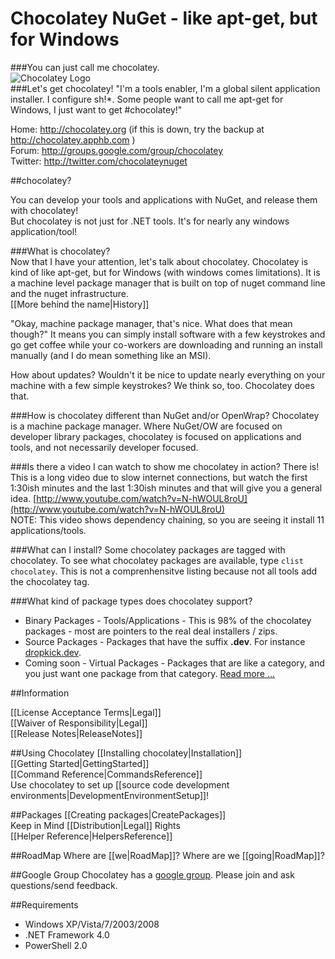 # Chocolatey NuGet - like apt-get, but for Windows
###You can just call me chocolatey.  
![Chocolatey Logo](wiki/images/chocolateyicon.gif "Chocolatey")  
###Let's get chocolatey!
"I'm a tools enabler, I'm a global silent application installer. I configure sh!*. Some people want to call me apt-get for Windows, I just want to get #chocolatey!"  
  
Home: http://chocolatey.org (if this is down, try the backup at http://chocolatey.apphb.com )  
Forum: http://groups.google.com/group/chocolatey  
Twitter: http://twitter.com/chocolateynuget  
  
##chocolatey?

You can develop your tools and applications with NuGet, and release them with chocolatey!  
But chocolatey is not just for .NET tools. It's for nearly any windows application/tool!  

###What is chocolatey?  
Now that I have your attention, let's talk about chocolatey. Chocolatey is kind of like apt-get, but for Windows (with windows comes limitations). It is a machine level package manager that is built on top of nuget command line and the nuget infrastructure.  
[[More behind the name|History]]

"Okay, machine package manager, that's nice. What does that mean though?" It means you can simply install software with a few keystrokes and go get coffee while your co-workers are downloading and running an install manually (and I do mean something like an MSI).  
  
How about updates? Wouldn't it be nice to update nearly everything on your machine with a few simple keystrokes? We think so, too.  Chocolatey does that.  
  
###How is chocolatey different than NuGet and/or OpenWrap?
Chocolatey is a machine package manager. Where NuGet/OW are focused on developer library packages, chocolatey is focused on applications and tools, and not necessarily developer focused.
  
###Is there a video I can watch to show me chocolatey in action?
There is! This is a long video due to slow internet connections, but watch the first 1:30ish minutes and the last 1:30ish minutes and that will give you a general idea. [http://www.youtube.com/watch?v=N-hWOUL8roU](http://www.youtube.com/watch?v=N-hWOUL8roU)  
NOTE: This video shows dependency chaining, so you are seeing it install 11 applications/tools.  
  
###What can I install?
Some chocolatey packages are tagged with chocolatey. To see what chocolatey packages are available, type `clist chocolatey`. This is not a comprenhensitve listing because not all tools add the chocolatey tag.  
  
###What kind of package types does chocolatey support?
  
* Binary Packages - Tools/Applications - This is 98% of the chocolatey packages - most are pointers to the real deal installers / zips.  
* Source Packages - Packages that have the suffix **.dev**. For instance [dropkick.dev](http://nuget.org/list/packages/dropkick.dev).
* Coming soon - Virtual Packages - Packages that are like a category, and you just want one package from that category. [Read more ...](https://github.com/ferventcoder/nugetpackages/issues/30)
  
##Information
  
[[License Acceptance Terms|Legal]]  
[[Waiver of Responsibility|Legal]]  
[[Release Notes|ReleaseNotes]]

##Using Chocolatey
[[Installing chocolatey|Installation]]  
[[Getting Started|GettingStarted]]  
[[Command Reference|CommandsReference]]  
Use chocolatey to set up [[source code development environments|DevelopmentEnvironmentSetup]]!  
  
##Packages
[[Creating packages|CreatePackages]]  
Keep in Mind [[Distribution|Legal]] Rights  
[[Helper Reference|HelpersReference]]  
  
##RoadMap
Where are [[we|RoadMap]]? Where are we [[going|RoadMap]]?
  
##Google Group
Chocolatey has a [google group](http://groups.google.com/group/chocolatey). Please join and ask questions/send feedback.  

##Requirements
 * Windows XP/Vista/7/2003/2008  
 * .NET Framework 4.0  
 * PowerShell 2.0  